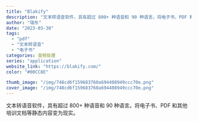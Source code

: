 ```yaml
---
title: "Blakify"
description: "文本转语音软件，具有超过 800+ 种语音和 90 种语言。将电子书、PDF 和其他培训文档等静态内容变为现实。 "
author: "瑞东"
date: "2023-03-30"
tags:
  - "pdf"
  - "文本转语音"
  - "电子书"
categories: 音频处理
series: "application"
website_link: "https://blakify.com/"
color: "#00CC8E"

thumb_image: "/img/748cd6f159683760a694408949ccc70e.png"
cover_image: "/img/748cd6f159683760a694408949ccc70e.png"
---
```


文本转语音软件，具有超过 800+ 种语音和 90 种语言。将电子书、PDF 和其他培训文档等静态内容变为现实。 